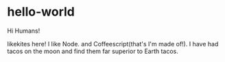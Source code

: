 # hello-world
Hi Humans!
 
 likekites here! I like Node. and Coffeescript(that's I'm made of!).
 I have had tacos on the moon and find them far superior to Earth tacos.
